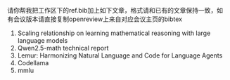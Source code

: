 请你帮我把工作区下的ref.bib加上如下文章，格式请和已有的文章保持一致，如有会议版本请直接复制openreview上来自对应会议主页的bibtex

1. Scaling relationship on learning mathematical reasoning with large language models
2. Qwen2.5-math technical report
3. Lemur: Harmonizing Natural Language and Code for Language Agents
4. Codellama
5. mmlu